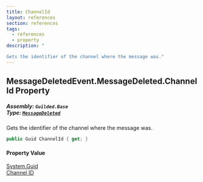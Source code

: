 ```yaml
---
title: ChannelId
layout: references
section: references
tags:
  - references
  - property
description: "

Gets the identifier of the channel where the message was."
---
```


## MessageDeletedEvent.MessageDeleted.ChannelId Property
##### **Assembly:** `Guilded.Base`<br/>**Type:** [`MessageDeleted`](MessageDeletedEvent.MessageDeleted 'Guilded.Base.Events.MessageDeletedEvent.MessageDeleted')

Gets the identifier of the channel where the message was.

```csharp
public Guid ChannelId { get; }
```

#### Property Value
[System.Guid](https://docs.microsoft.com/en-us/dotnet/api/System.Guid 'System.Guid')  
[Channel ID](ServerChannel.Id 'Guilded.Base.Servers.ServerChannel.Id')